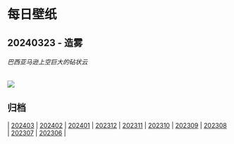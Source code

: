 # 每日壁纸

## 20240323 - 造雾

###### 巴西亚马逊上空巨大的砧状云

![](https://www.bing.com/th?id=OHR.AmazonClouds_ZH-CN0578911147_UHD.jpg)

## 归档

| [202403](/202403/README.md)
| [202402](/202402/README.md)
| [202401](/202401/README.md)
| [202312](/202312/README.md)
| [202311](/202311/README.md)
| [202310](/202310/README.md)
| [202309](/202309/README.md)
| [202308](/202308/README.md)
| [202307](/202307/README.md)
| [202306](/202306/README.md)
|
